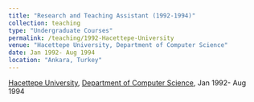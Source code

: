 ```yaml
---
title: "Research and Teaching Assistant (1992-1994)"
collection: teaching
type: "Undergraduate Courses"
permalink: /teaching/1992-Hacettepe-University
venue: "Hacettepe University, Department of Computer Science"
date: Jan 1992- Aug 1994
location: "Ankara, Turkey"
---
```


[Hacettepe University](https://www.hacettepe.edu.tr/english/), [Department of Computer Science](https://www.cs.hacettepe.edu.tr/index.html), Jan 1992- Aug 1994

